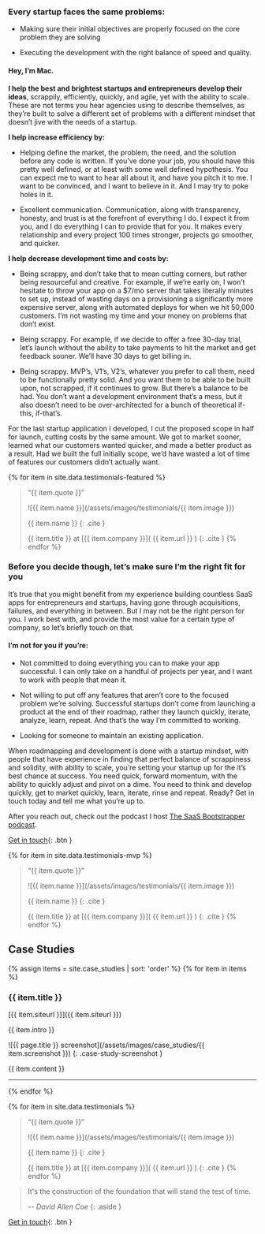 
### Every startup faces the same problems:

  * Making sure their initial objectives are properly focused on the core problem they are solving
  
  * Executing the development with the right balance of speed and quality.

#### Hey, I’m Mac.

**I help the best and brightest startups and entrepreneurs develop their ideas**, scrappily, efficiently, quickly, and agile, yet with the ability to scale. These are not terms you hear agencies using to describe themselves, as they’re built to solve a different set of problems with a different mindset that doesn’t jive with the needs of a startup.

**I help increase efficiency by:**

  * Helping define the market, the problem, the need, and the solution before any code is written. If you’ve done your job, you should have this pretty well defined, or at least with some well defined hypothesis. You can expect me to want to hear all about it, and have you pitch it to me. I want to be convinced, and I want to believe in it. And I may try to poke holes in it.

  * Excellent communication. Communication, along with transparency, honesty, and trust is at the forefront of everything I do. I expect it from you, and I do everything I can to provide that for you. It makes every relationship and every project 100 times stronger, projects go smoother, and quicker.

**I help decrease development time and costs by:**

  * Being scrappy, and don’t take that to mean cutting corners, but rather being resourceful and creative. For example, if we’re early on, I won’t hesitate to throw your app on a $7/mo server that takes literally minutes to set up, instead of wasting days on a provisioning a significantly more expensive server, along with automated deploys for when we hit 50,000 customers. I’m not wasting my time and your money on problems that don’t exist.

  * Being scrappy. For example, if we decide to offer a free 30-day trial, let’s launch without the ability to take payments to hit the market and get feedback sooner. We’ll have 30 days to get billing in. 

  * Being scrappy. MVP’s, V1’s, V2’s, whatever you prefer to call them, need to be functionally pretty solid. And you want them to be able to be built upon, not scrapped, if it continues to grow. But there’s a balance to be had. You don’t want a development environment that’s a mess, but it also doesn’t need to be over-architected for a bunch of theoretical if-this, if-that’s.

<span>For the last startup application I developed, I cut the proposed scope in half for launch, cutting costs by the same amount. We got to market sooner, learned what our customers wanted quicker, and made a better product as a result. Had we built the full initially scope, we’d have wasted a lot of time of features our customers didn’t actually want.</span>

{% for item in site.data.testimonials-featured %}
> “{{ item.quote }}”
>
>![{{ item.name }}](/assets/images/testimonials/{{ item.image  }}) 
>
>{{ item.name }}
>{: .cite }
>
>{{ item.title }} at [{{ item.company }}]( {{ item.url }} )
>{: .cite }
{% endfor %}

### Before you decide though, let’s make sure I’m the right fit for you

It’s true that you might benefit from my experience building countless SaaS apps for entrepreneurs and startups, having gone through acquisitions, failures, and everything in between. But I may not be the right person for you. I work best with, and provide the most value for a certain type of company, so let’s briefly touch on that.

#### I’m not for you if you’re:

  * Not committed to doing everything you can to make your app successful. I can only take on a handful of projects per year, and I want to work with people that mean it. 

  * Not willing to put off any features that aren’t core to the focused problem we’re solving. Successful startups don’t come from launching a product at the end of their roadmap, rather they launch quickly, iterate, analyze, learn, repeat. And that’s the way I’m committed to working.
  
  * Looking for someone to maintain an existing application.

When roadmapping and development is done with a startup mindset, with people that have experience in finding that perfect balance of scrappiness and solidity, with ability to scale, you’re setting your startup up for the it’s best chance at success. You need quick, forward momentum, with the ability to quickly adjust and pivot on a dime. You need to think and develop quickly, get to market quickly, learn, iterate, rinse and repeat. Ready? Get in touch today and tell me what you’re up to.

After you reach out, check out the podcast I host [The SaaS Bootstrapper podcast](http://thesaasbootstrapper.com/podcast/).

[Get in touch](mailto:mac.martine@gmail.com){: .btn } 

{% for item in site.data.testimonials-mvp %}
> “{{ item.quote }}”
>
>![{{ item.name }}](/assets/images/testimonials/{{ item.image  }}) 
>
>{{ item.name }}
>{: .cite }
>
>{{ item.title }} at [{{ item.company }}]( {{ item.url }} )
>{: .cite }
{% endfor %}



## Case Studies

<!--Here's a select sampling of recent projects:-->

{% assign items = site.case_studies | sort: 'order' %}
{% for item in items %}

<!--[![{{ page.title }} logo](/assets/images/case_studies/{{ item.logo }})]({{ item.url }}){: .a-plain }-->
<!--{: .case-study-logo }-->

### {{ item.title }}

[{{ item.siteurl }}]({{ item.siteurl }})

{{ item.intro }}

![{{ page.title }} screenshot](/assets/images/case_studies/{{ item.screenshot }})
{: .case-study-screenshot }

{{ item.content }}

<hr/>

{% endfor %}

{% for item in site.data.testimonials %}
> “{{ item.quote }}”
>
>![{{ item.name }}](/assets/images/testimonials/{{ item.image  }}) 
>
>{{ item.name }}
>{: .cite }
>
>{{ item.title }} at [{{ item.company }}]( {{ item.url }} )
>{: .cite }
{% endfor %}

<!--Quote-->

> It's the construction of the foundation that will stand the test of time. 
>
> *-- David Allen Coe*
{: .aside }


[Get in touch](mailto:mac.martine@gmail.com){: .btn } 
